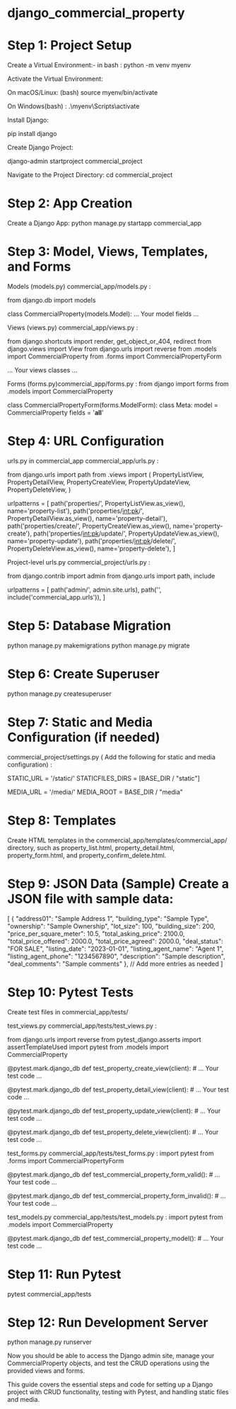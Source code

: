 # django_commercial_property
# Step 1: Project Setup
Create a Virtual Environment:-
in bash :
python -m venv myenv


Activate the Virtual Environment:

On macOS/Linux: (bash)
source myenv/bin/activate

On Windows(bash) :
.\myenv\Scripts\activate

Install Django:

pip install django

Create Django Project:

django-admin startproject commercial_project

Navigate to the Project Directory:
cd commercial_project


# Step 2: App Creation
Create a Django App:
python manage.py startapp commercial_app


# Step 3: Model, Views, Templates, and Forms
Models (models.py) commercial_app/models.py :

from django.db import models

class CommercialProperty(models.Model):
     ... Your model fields ...

Views (views.py) commercial_app/views.py :

from django.shortcuts import render, get_object_or_404, redirect
from django.views import View
from django.urls import reverse
from .models import CommercialProperty
from .forms import CommercialPropertyForm

 ... Your views classes ...


Forms (forms.py)commercial_app/forms.py :
from django import forms
from .models import CommercialProperty

class CommercialPropertyForm(forms.ModelForm):
    class Meta:
        model = CommercialProperty
        fields = '__all__'

# Step 4: URL Configuration
urls.py in commercial_app commercial_app/urls.py :

from django.urls import path
from .views import (
    PropertyListView,
    PropertyDetailView,
    PropertyCreateView,
    PropertyUpdateView,
    PropertyDeleteView,
)

urlpatterns = [
    path('properties/', PropertyListView.as_view(), name='property-list'),
    path('properties/<int:pk>/', PropertyDetailView.as_view(), name='property-detail'),
    path('properties/create/', PropertyCreateView.as_view(), name='property-create'),
    path('properties/<int:pk>/update/', PropertyUpdateView.as_view(), name='property-update'),
    path('properties/<int:pk>/delete/', PropertyDeleteView.as_view(), name='property-delete'),
]


Project-level urls.py  commercial_project/urls.py :

from django.contrib import admin
from django.urls import path, include

urlpatterns = [
    path('admin/', admin.site.urls),
    path('', include('commercial_app.urls')),
]


# Step 5: Database Migration
python manage.py makemigrations
python manage.py migrate

# Step 6: Create Superuser
python manage.py createsuperuser

# Step 7: Static and Media Configuration (if needed)
 commercial_project/settings.py ( Add the following for static and media configuration) :

STATIC_URL = '/static/'
STATICFILES_DIRS = [BASE_DIR / "static"]

MEDIA_URL = '/media/'
MEDIA_ROOT = BASE_DIR / "media"

# Step 8: Templates
Create HTML templates in the commercial_app/templates/commercial_app/ directory, such as property_list.html, property_detail.html, property_form.html, and property_confirm_delete.html.

# Step 9: JSON Data (Sample) Create a JSON file with sample data:

[
  {
    "address01": "Sample Address 1",
    "building_type": "Sample Type",
    "ownership": "Sample Ownership",
    "lot_size": 100,
    "building_size": 200,
    "price_per_square_meter": 10.5,
    "total_asking_price": 2100.0,
    "total_price_offered": 2000.0,
    "total_price_agreed": 2000.0,
    "deal_status": "FOR SALE",
    "listing_date": "2023-01-01",
    "listing_agent_name": "Agent 1",
    "listing_agent_phone": "1234567890",
    "description": "Sample description",
    "deal_comments": "Sample comments"
  },
  // Add more entries as needed
]


# Step 10: Pytest Tests
Create test files in commercial_app/tests/

test_views.py  commercial_app/tests/test_views.py :

from django.urls import reverse
from pytest_django.asserts import assertTemplateUsed
import pytest
from .models import CommercialProperty

@pytest.mark.django_db
def test_property_create_view(client):
    # ... Your test code ...

@pytest.mark.django_db
def test_property_detail_view(client):
    # ... Your test code ...

@pytest.mark.django_db
def test_property_update_view(client):
    # ... Your test code ...

@pytest.mark.django_db
def test_property_delete_view(client):
    # ... Your test code ...

test_forms.py  commercial_app/tests/test_forms.py :
import pytest
from .forms import CommercialPropertyForm

@pytest.mark.django_db
def test_commercial_property_form_valid():
    # ... Your test code ...

@pytest.mark.django_db
def test_commercial_property_form_invalid():
    # ... Your test code ...



test_models.py commercial_app/tests/test_models.py :
import pytest
from .models import CommercialProperty

@pytest.mark.django_db
def test_commercial_property_model():
    # ... Your test code ...

# Step 11: Run Pytest

pytest commercial_app/tests


# Step 12: Run Development Server

python manage.py runserver

Now you should be able to access the Django admin site, manage your CommercialProperty objects, and test the CRUD operations using the provided views and forms.

This guide covers the essential steps and code for setting up a Django project with CRUD functionality, testing with Pytest, and handling static files and media.













